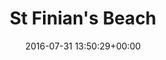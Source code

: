 ---
title:		"St Finian's Beach"
type:		"photos"
mediatype:		"upload"
location:		"Kerry, Ireland"
date:		"2016-07-31 13:50:29+00:00"
album:		"landscapes"
filename:		"st-finians-beach.md"
series:		"kerry"
cl_public_id:		"landscapes/st-finians-beach"
cl_version:		1497004750
format:		"tiff"
bytes:		5319420
width:		2560
height:		1440
colours:
- "#B0BCC3"
- "#7E8C93"
- "#45433D"
- "#353D36"
- "#636C66"
- "#5F5B56"
- "#61625B"
- "#787A80"
- "#322E22"
- "#2C321C"
exposure_mode:		"Auto"
program:		"Aperture-priority AE"
aperture:		"4.5"
focal_length:		"16.0 mm"
iso:		"200"
shutter_speed:		"1/640"
metering:		"Multi-segment"
flash:		"Off, Did not fire"
white_balance:		"Custom"
colour_temp:		"5200"
has_crop:		"true"
orientation:		"Horizontal (normal)"
camera_model:		"NIKON D800"
lens_info:		"16mm f/2.8"
artist:		"No artist info"
x_resolution:		"300"
y_resolution:		"300"
---